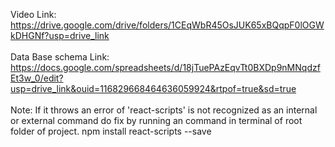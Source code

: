 Video Link:  https://drive.google.com/drive/folders/1CEqWbR45OsJUK65xBQqpF0lOGWkDHGNf?usp=drive_link
<br>
<br>
Data Base schema Link: https://docs.google.com/spreadsheets/d/18jTuePAzEqvTt0BXDp9nMNqdzfEt3w_0/edit?usp=drive_link&ouid=116829668464636059924&rtpof=true&sd=true
<br>
<br>
Note: If it throws an error of 'react-scripts' is not recognized as an internal or external command
do fix by running an command in terminal of root folder of project.
npm install react-scripts --save
